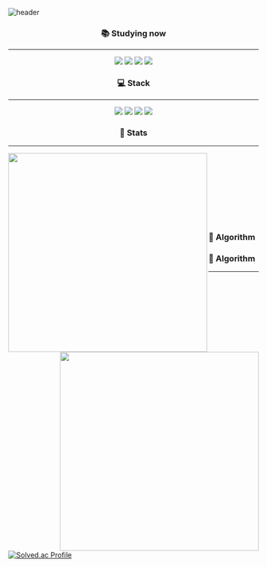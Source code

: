 <!-- ![header](https://capsule-render.vercel.app/api?type=Rounded&color=random)-->
<!-- ### Hi, I'm Shim Hun 👋 
- 🔭 I’m currently working on ...
- 🌱 I’m currently learning ...
- 👯 I’m looking to collaborate on ...
- 🤔 I’m looking for help with ...
- 💬 Ask me about ...
- 📫 How to reach me: ...
- 😄 Pronouns: ...
- ⚡ Fun fact: ...
![Top Langs](https://github-readme-stats.vercel.app/api/top-langs/?username=SHIMHUN&layout=compact&theme=tokyonight)
### 🌱 Studying in spring boot
-->
<!-- ## Features -->


![header](https://capsule-render.vercel.app/api?type=waving&color=timeGradient&height=300&section=header&text=HI!👋%20I'm%20Shim%20Hun!&fontSize=38)


<div align="center">

  ### 📚 Studying now
  
  -----
  
  <a>
    <img src="https://img.shields.io/badge/spring-6DB33F?style=for-the-badge&logo=spring&logoColor=white"/>
  </a>
  <a>
    <img src="https://img.shields.io/badge/docker-2496ED?style=for-the-badge&logo=docker&logoColor=white"/>
  </a>
  <a>
    <img src="https://img.shields.io/badge/amazon aws-232F3E?style=for-the-badge&logo=amazonaws&logoColor=white"/>
  </a>
  <a>
    <img src="https://img.shields.io/badge/github actions-2088FF?style=for-the-badge&logo=githubactions&logoColor=white"/>
  </a>
</div>

<div align="center">

  ### 💻 Stack

  -----

  <div align="center">
    <a>
      <img src="https://img.shields.io/badge/python-3776AB?style=for-the-badge&logo=python&logoColor=white"/>
    </a>
    <a>
      <img src="https://img.shields.io/badge/C++-00599C?style=for-the-badge&logo=cplusplus&logoColor=white"/>
    </a>
    <a>
      <img src="https://img.shields.io/badge/mysql-4479A1?style=for-the-badge&logo=mysql&logoColor=white"/>
    </a>
    <a>
      <img src="https://img.shields.io/badge/influxdb-22ADF6?style=for-the-badge&logo=influxdb&logoColor=white"/>
    </a>
  </div>  
</div>
  
</div>

<div align="center">

  ### 💬 Stats
  
  -----
  
  <div align=center>
    <a href="https://github.com/anuraghazra/github-readme-stats" title="Go to Source">
      <img align="left" width=400 src="https://github-readme-stats.vercel.app/api?username=SHIMHUN&show_icons=true&theme=soft-green&hide_border=true&bg_color=151515&icon_color=ffffff&text_color=ffffff&title_color=00e6fe" />
    </a>
    <a href="https://git.io/streak-stats" title="Go to Source">
      <img align="right" width=400 src="http://github-readme-streak-stats.herokuapp.com?user=SHIMHUN&hide_border=true&theme=soft-green" alt="" />
    </a>
  </div>
  
  <br><br><br><br><br><br><br><br>
</div>  
 
  
### 🤔 Algorithm
<!-- <div align="center"> -->

  ### 🤔 Algorithm
  
  -----
  
  [![Solved.ac Profile](http://mazassumnida.wtf/api/v2/generate_badge?boj=shimhun99)](https://solved.ac/shimhun99/)

<!-- </div> -->
